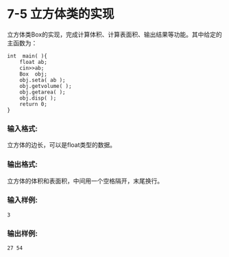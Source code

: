 # 7-5 立方体类的实现
立方体类Box的实现，完成计算体积、计算表面积、输出结果等功能。其中给定的主函数为：

    
    
    int  main( ){
        float ab;
        cin>>ab;
        Box  obj;
        obj.seta( ab );
        obj.getvolume( );
        obj.getarea( );
        obj.disp( );
        return 0;
    }

### 输入格式:

立方体的边长，可以是float类型的数据。

### 输出格式:

立方体的体积和表面积，中间用一个空格隔开，末尾换行。

### 输入样例:

    
    
    3
    

### 输出样例:

    
    
    27 54
    

